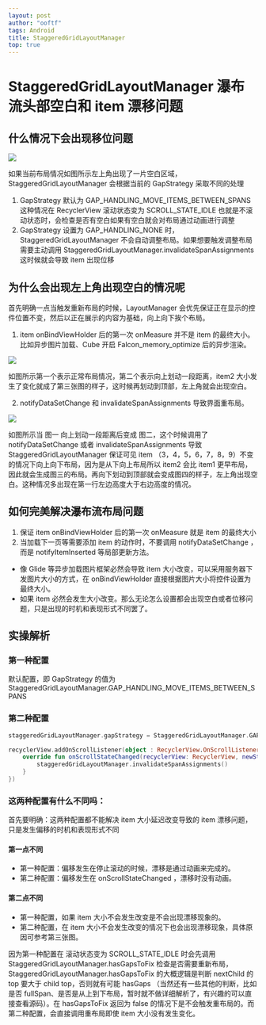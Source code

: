 ```yaml
---
layout: post
author: "ooftf"
tags: Android
title: StaggeredGridLayoutManager
top: true
---
```


# StaggeredGridLayoutManager 瀑布流头部空白和 item 漂移问题

## 什么情况下会出现移位问题

![](https://ooftf-blog-image.oss-cn-beijing.aliyuncs.com/img/1.png)


如果当前布局情况如图所示左上角出现了一片空白区域，StaggeredGridLayoutManager  会根据当前的 GapStrategy 采取不同的处理

1. GapStrategy 默认为 GAP_HANDLING_MOVE_ITEMS_BETWEEN_SPANS   这种情况在 RecyclerView 滚动状态变为 SCROLL_STATE_IDLE 也就是不滚动状态时，会检查是否有空白如果有空白就会对布局通过动画进行调整
2. GapStrategy 设置为 GAP_HANDLING_NONE 时，StaggeredGridLayoutManager 不会自动调整布局。如果想要触发调整布局需要主动调用 StaggeredGridLayoutManager.invalidateSpanAssignments 这时候就会导致 item 出现位移


## 为什么会出现左上角出现空白的情况呢
首先明确一点当触发重新布局的时候，LayoutManager 会优先保证正在显示的控件位置不变，然后以正在展示的内容为基础，向上向下挨个布局。
1. item  onBindViewHolder 后的第一次 onMeasure 并不是 item 的最终大小。比如异步图片加载、Cube 开启 Falcon_memory_optimize 后的异步渲染。


![](https://ooftf-blog-image.oss-cn-beijing.aliyuncs.com/img/2.png)

如图所示第一个表示正常布局情况，第二个表示向上划动一段距离，item2 大小发生了变化就成了第三张图的样子，这时候再划动到顶部，左上角就会出现空白。

2. notifyDataSetChange 和 invalidateSpanAssignments 导致界面重布局。

![](https://ooftf-blog-image.oss-cn-beijing.aliyuncs.com/img/3.png)

如图所示当 图一 向上划动一段距离后变成 图二，这个时候调用了 notifyDataSetChange 或者  invalidateSpanAssignments 导致 StaggeredGridLayoutManager 保证可见 item （3，4，5，6，7，8，9）不变的情况下向上向下布局，因为是从下向上布局所以 item2 会比 item1 更早布局，因此就会生成图三的布局。再向下划动到顶部就会变成图四的样子，左上角出现空白。这种情况多出现在第一行左边高度大于右边高度的情况。

## 如何完美解决瀑布流布局问题
1. 保证 item  onBindViewHolder 后的第一次 onMeasure 就是 item 的最终大小
2. 当加载下一页等需要添加 item 的动作时，不要调用 notifyDataSetChange ，而是 notifyItemInserted 等局部更新方法。

* 像 Glide 等异步加载图片框架必然会导致 item 大小改变，可以采用服务器下发图片大小的方式，在 onBindViewHolder 直接根据图片大小将控件设置为最终大小。
* 如果 item 必然会发生大小改变。那么无论怎么设置都会出现空白或者位移问题，只是出现的时机和表现形式不同罢了。


## 实操解析
### 第一种配置
默认配置，即 GapStrategy 的值为 StaggeredGridLayoutManager.GAP_HANDLING_MOVE_ITEMS_BETWEEN_SPANS
### 第二种配置
```kotlin
staggeredGridLayoutManager.gapStrategy = StaggeredGridLayoutManager.GAP_HANDLING_NONE

recyclerView.addOnScrollListener(object : RecyclerView.OnScrollListener() {
    override fun onScrollStateChanged(recyclerView: RecyclerView, newState: Int) {
        staggeredGridLayoutManager.invalidateSpanAssignments()
    }
})
```

### 这两种配置有什么不同吗：
首先要明确：这两种配置都不能解决 item 大小延迟改变导致的 item 漂移问题，只是发生偏移的时机和表现形式不同

#### 第一点不同
* 第一种配置：偏移发生在停止滚动的时候，漂移是通过动画来完成的。
* 第二种配置：偏移发生在 onScrollStateChanged ，漂移时没有动画。

#### 第二点不同
* 第一种配置，如果 item 大小不会发生改变是不会出现漂移现象的。
* 第二种配置，在 item 大小不会发生改变的情况下也会出现漂移现象，具体原因可参考第三张图。

因为第一种配置在 滚动状态变为 SCROLL_STATE_IDLE 时会先调用 StaggeredGridLayoutManager.hasGapsToFix 检查是否需要重新布局，StaggeredGridLayoutManager.hasGapsToFix 的大概逻辑是判断 nextChild 的 top 要大于 child top，否则就有可能 hasGaps （当然还有一些其他的判断，比如是否 fullSpan、是否是从上到下布局，暂时就不做详细解析了，有兴趣的可以直接查看源码）。在 hasGapsToFix 返回为 false 的情况下是不会触发重布局的。而第二种配置，会直接调用重布局即使 item 大小没有发生变化。